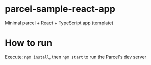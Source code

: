 # parcel-sample-react-app
Minimal parcel + React + TypeScript app (template)

# How to run
Execute: `npm install`, then `npm start` to run the Parcel's dev server
